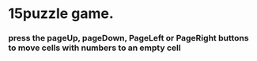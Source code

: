 # 15puzzle game. 
### press the pageUp, pageDown, PageLeft or PageRight buttons to move cells with numbers to an empty cell
